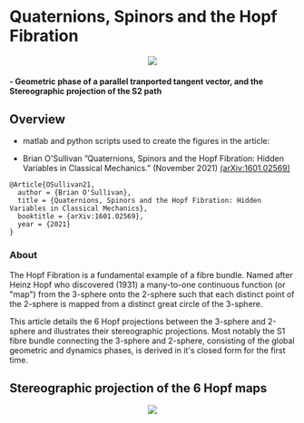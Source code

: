 # Quaternions, Spinors and the Hopf Fibration


<center>
<img src="https://user-images.githubusercontent.com/62537514/140233035-0fa43290-0778-412a-960d-f29f5a913253.png" width="linewidth"/>
</center>

####   - Geometric phase of a parallel tranported tangent vector, and the Stereographic projection of the S2 path


## Overview

* matlab and python scripts used to create the figures in the article:

* Brian O'Sullivan ”Quaternions, Spinors and the Hopf Fibration: Hidden Variables in Classical Mechanics.” (November 2021)
[(arXiv:1601.02569)](https://arxiv.org/abs/1601.02569v13)


```
@Article{OSullivan21,
  author = {Brian O'Sullivan},
  title = {Quaternions, Spinors and the Hopf Fibration: Hidden Variables in Classical Mechanics},
  booktitle = {arXiv:1601.02569},
  year = {2021}
}
```

### About

The Hopf Fibration is a fundamental example of a fibre bundle. Named after Heinz Hopf who discovered (1931) a many-to-one continuous function (or "map") from the 3-sphere onto the 2-sphere such that each distinct point of the 2-sphere is mapped from a distinct great circle of the 3-sphere. 

This article details the 6 Hopf projections between the 3-sphere and 2-sphere and illustrates their stereographic projections. Most notably the S1 fibre bundle connecting the 3-sphere and 2-sphere, consisting of the global geometric and dynamics phases, is derived in it's closed form for the first time.


## Stereographic projection of the 6 Hopf maps

<center>
<img src="https://user-images.githubusercontent.com/62537514/140234321-7c7004ff-3961-4988-91a3-4b327fdc8faf.gif" width="linewidth"/>
</center>



